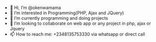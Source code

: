 - 👋 Hi, I’m @okenwamama
- 👀 I’m interested in Programming(PHP, Ajax and JQuery)
- 🌱 I’m currently programming and doing projects
- 💞️ I’m looking to collaborate on web app or any project in php, ajax or Jquery
- 📫 How to reach me: +2348135753330 via whatsapp or direct call

<!---
okenwamama/okenwamama is a ✨ special ✨ repository because its `README.md` (this file) appears on your GitHub profile.
You can click the Preview link to take a look at your changes.
--->
